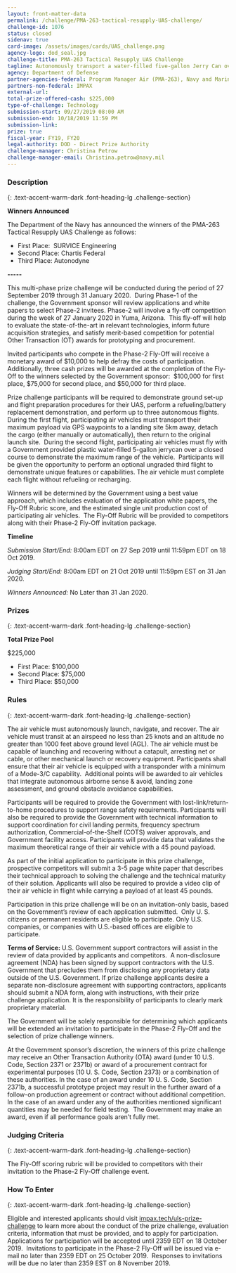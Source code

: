 ```yaml
---
layout: front-matter-data
permalink: /challenge/PMA-263-tactical-resupply-UAS-challenge/
challenge-id: 1076
status: closed
sidenav: true
card-image: /assets/images/cards/UAS_challenge.png
agency-logo: dod_seal.jpg
challenge-title: PMA-263 Tactical Resupply UAS Challenge
tagline: Autonomously transport a water-filled five-gallon Jerry Can over a 10 km course to win cash prizes.
agency: Department of Defense
partner-agencies-federal: Program Manager Air (PMA-263), Navy and Marine Corps Small Tactical Unmanned Aircraft Systems (STUAS)
partners-non-federal: IMPAX
external-url:
total-prize-offered-cash: $225,000
type-of-challenge: Technology
submission-start: 09/27/2019 08:00 AM
submission-end: 10/18/2019 11:59 PM
submission-link:  
prize: true
fiscal-year: FY19, FY20
legal-authority: DOD - Direct Prize Authority
challenge-manager: Christina Petrow
challenge-manager-email: Christina.petrow@navy.mil
---
```




<!-- Description start -->
### Description
{: .text-accent-warm-dark .font-heading-lg .challenge-section}

<p style="font-weight: 400;"><strong>Winners Announced</strong></p>
<p style="font-weight: 400;">The Department of the Navy has announced the winners of the PMA-263 Tactical Resupply UAS Challenge as follows:</p>
<ul>
<li style="font-weight: 400;">First Place:&nbsp; SURVICE Engineering</li>
<li style="font-weight: 400;">Second Place: Chartis Federal</li>
<li style="font-weight: 400;">Third Place: Autonodyne</li>
</ul>
<p><strong>-----</strong></p>
<p>This multi-phase prize challenge will be conducted during the period of 27 September 2019 through 31 January 2020.&nbsp; During Phase-1 of the challenge, the Government sponsor will review applications and white papers to select Phase-2 invitees. Phase-2 will involve a fly-off competition during the week of 27 January 2020 in Yuma, Arizona.&nbsp; This fly-off will help to evaluate the state-of-the-art in relevant technologies, inform future acquisition strategies, and satisfy merit-based competition for potential Other Transaction (OT) awards for prototyping and procurement.&nbsp;&nbsp;</p>
<p>Invited participants who compete in the Phase-2 Fly-Off will receive a monetary award of $10,000 to help defray the costs of participation.&nbsp; Additionally, three cash prizes will be awarded at the completion of the Fly-Off to the winners selected by the Government sponsor:&nbsp; $100,000 for first place, $75,000 for second place, and $50,000 for third place.</p>
<p>Prize challenge participants will be required to demonstrate ground set-up and flight preparation procedures for their UAS, perform a refueling/battery replacement demonstration, and perform up to three autonomous flights.&nbsp; During the first flight, participating air vehicles must transport their maximum payload via GPS waypoints to a landing site 5km away, detach the cargo (either manually or automatically), then return to the original launch site.&nbsp; During the second flight, participating air vehicles must fly with a Government provided plastic water-filled 5-gallon jerrycan over a closed course to demonstrate the maximum range of the vehicle.&nbsp; Participants will be given the opportunity to perform an optional ungraded third flight to demonstrate unique features or capabilities. The air vehicle must complete each flight without refueling or recharging.</p>
<p>Winners will be determined by the Government using a best value approach, which includes evaluation of the application white papers, the Fly-Off Rubric score, and the estimated single unit production cost of participating air vehicles.&nbsp; The Fly-Off Rubric will be provided to competitors along with their Phase-2 Fly-Off invitation package.</p>
<p><strong>Timeline</strong></p>
<p><em>Submission Start/End:</em> 8:00am EDT on 27 Sep 2019 until 11:59pm EDT on 18 Oct 2019.</p>
<p><em>Judging Start/End:</em> 8:00am EDT on 21 Oct 2019 until 11:59pm EST on 31 Jan 2020.</p>
<p><em>Winners Announced:</em> No Later than 31 Jan 2020.</p>

<!-- Prizes start -->
### Prizes
{: .text-accent-warm-dark .font-heading-lg .challenge-section}

<p><strong>Total Prize Pool</strong></p>
<p>$225,000</p>
<ul>
<li>First Place: $100,000</li>
<li>Second Place: $75,000</li>
<li>Third Place: $50,000</li>
</ul>

<!-- Rules start -->
### Rules 
{: .text-accent-warm-dark .font-heading-lg .challenge-section}

<p>The air vehicle must autonomously launch, navigate, and recover. The air vehicle must transit at an airspeed no less than 25 knots and an altitude no greater than 1000 feet above ground level (AGL). The air vehicle must be capable of launching and recovering without a catapult, arresting net or cable, or other mechanical launch or recovery equipment. Participants shall ensure that their air vehicle is equipped with a transponder with a minimum of a Mode-3/C capability.&nbsp; Additional points will be awarded to air vehicles that integrate autonomous airborne sense &amp; avoid, landing zone assessment, and ground obstacle avoidance capabilities.</p>
<p>Participants will be required to provide the Government with lost-link/return-to-home procedures to support range safety requirements. Participants will also be required to provide the Government with technical information to support coordination for civil landing permits, frequency spectrum authorization, Commercial-of-the-Shelf (COTS) waiver approvals, and Government facility access. Participants will provide data that validates the maximum theoretical range of their air vehicle with a 45 pound payload.&nbsp;</p>
<p>As part of the initial application to participate in this prize challenge, prospective competitors will submit a 3-5 page white paper that describes their technical approach to solving the challenge and the technical maturity of their solution. Applicants will also be required to provide a video clip of their air vehicle in flight while carrying a payload of at least 45 pounds.</p>
<p>Participation in this prize challenge will be on an invitation-only basis, based on the Government&rsquo;s review of each application submitted.&nbsp; Only U. S. citizens or permanent residents are eligible to participate. Only U.S. companies, or companies with U.S.-based offices are eligible to participate.&nbsp;</p>
<p><strong>Terms of Service: </strong>U.S. Government support contractors will assist in the review of data provided by applicants and competitors.&nbsp; A non-disclosure agreement (NDA) has been signed by support contractors with the U.S. Government that precludes them from disclosing any proprietary data outside of the U.S. Government. If prize challenge applicants desire a separate non-disclosure agreement with supporting contractors, applicants should submit a NDA form, along with instructions, with their prize challenge application. It is the responsibility of participants to clearly mark proprietary material.</p>
<p>The Government will be solely responsible for determining which applicants will be extended an invitation to participate in the Phase-2 Fly-Off and the selection of prize challenge winners.</p>
<p>At the Government sponsor&rsquo;s discretion, the winners of this prize challenge may receive an Other Transaction Authority (OTA) award (under 10 U.S. Code, Section 2371 or 2371b) or award of a procurement contract for experimental purposes (10 U. S. Code, Section 2373) or a combination of these authorities. In the case of an award under 10 U. S. Code, Section 2371b, a successful prototype project may result in the further award of a follow-on production agreement or contract without additional competition.&nbsp; In the case of an award under any of the authorities mentioned significant quantities may be needed for field testing.&nbsp; The Government may make an award, even if all performance goals aren&rsquo;t fully met.&nbsp;</p>

<!-- Judging start -->
### Judging Criteria
{: .text-accent-warm-dark .font-heading-lg .challenge-section}

<p>The Fly-Off scoring rubric will be provided to competitors with their invitation to the Phase-2 Fly-Off challenge event.</p>

<!--  How To Enter start -->
### How To Enter
{: .text-accent-warm-dark .font-heading-lg .challenge-section}

<p>Eligible and interested applicants should visit <a href="http://impax.tech/uls-prize-challenge" target="_blank" rel="noopener">impax.tech/uls-prize-challenge</a> to learn more about the conduct of the prize challenge, evaluation criteria, information that must be provided, and to apply for participation. Applications for participation will be accepted until 2359 EDT on 18 October 2019.&nbsp; Invitations to participate in the Phase-2 Fly-Off will be issued via e-mail no later than 2359 EDT on 25 October 2019.&nbsp; Responses to invitations will be due no later than 2359 EST on 8 November 2019.</p>
